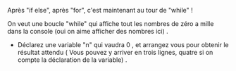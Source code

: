 Après "if else", après "for", c'est maintenant au tour de "while" !

On veut une boucle "while" qui affiche tout les nombres de zéro a mille dans la console (oui on aime afficher des nombres ici) .

* Déclarez une variable "n" qui vaudra 0 ,
et arrangez vous pour obtenir le résultat attendu ( Vous pouvez y arriver en trois lignes, quatre si on compte la déclaration de la variable) .
